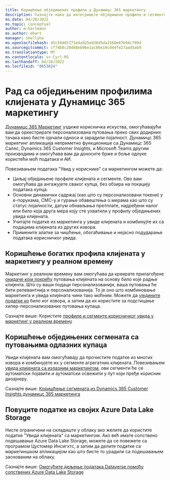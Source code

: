 ```yaml
---
title: Коришћење обједињених профила у Дyнамицс 365 маркетингу
description: Сазнајте како да интегришете обједињене профиле и сегменте са Дyнамицс 365 маркетингом.
ms.date: 04/20/2022
ms.topic: conceptual
author: m-hartmann
ms.author: mhart
manager: shellyha
ms.openlocfilehash: 45c59465771e4ad25ed36d5da1568e67b94cf994
ms.sourcegitcommit: cf74b8c20d88eb96e1ac86e18cd44fe27aad5ab9
ms.translationtype: MT
ms.contentlocale: sr-Cyrl-RS
ms.lasthandoff: 04/28/2022
ms.locfileid: "8653824"
---
```

# <a name="work-with-unified-customer-profiles-in-dynamics-365-marketing"></a>Рад са обједињеним профилима клијената у Дyнамицс 365 маркетингу

[Дyнамицс 365 Маркетинг](/dynamics365/marketing/overview) уздиже корисничка искуства, омогућавајући вам да оркестрирате персонализована путовања преко свих додирних тачака како бисте ојачали односи и зарадили лојалност. Дyнамицс 365 маркетинг апликација неприметно функционише са Дyнамицс 365 Салес, Dynamics 365 Customer Insights, и Microsoft Teams другим производима и омогућава вам да доносите брже и боље одлуке користећи моћ података и АИ.

Повезивањем података "Увид у кориснике" са маркетингом можете да:

- Циљај обједињене профиле клијената и сегменте. Ово вам омогућава да ангажујете сваког купца, без обзира на локацију података купца.
- Основни динамички садржај (као што су персонализовани токени) у е-порукама, СМС-у и гурање обавештења о мерама као што су статус лојалности, датум обнављања претплате, надређени налог или било која друга мера коју сте ухватили у профилу обједињених увида клијената.
- Учитајте податке из маркетинга у увиде клијената и комбинујте их са подацима клијената из других извора.
- Примените алатке за чишћење, обогаћивање и нејасно подударање података корисничког увида.


## <a name="use-rich-customer-profiles-in-real-time-marketing"></a>Коришћење богатих профила клијената у маркетингу у реалном времену

Маркетинг у реалном времену вам омогућава да креирате прилагођене [окидаче који покрећу](/dynamics365/marketing/real-time-marketing-custom-triggers) путовања клијената на основу било које радње клијента. Што су ваши подаци персонализованији, ваша путовања ће бити релевантнија и персонализованија. То је оно што комбиновање маркетинга и увида клијената чини тако моћним. Можете да [уједините податке из](data-unification.md) било ког извора, а затим да их користите за подстицање хипер-персонализованих путовања купаца.

Сазнајте више: Користите [профиле и сегменте корисничког увида у маркетинг у реалном времену](/dynamics365/marketing/real-time-marketing-ci-profile)

## <a name="use-unified-segments-with-outbound-customer-journeys"></a>Коришћење обједињених сегмената са путовањима одлазних купаца

Увиди клијената вам омогућавају да прочистите податке из многих извора и комбинујете их у сегменте агрегатних клијената. Повезивањем [увида клијената са излазним маркетингом](export-dynamics365-marketing.md), ови сегменти ће се аутоматски појавити *и* аутоматски освежити у пут који пређе корисник дизајнеру.

Сазнајте више: [Коришћење сегмената из Dynamics 365 Customer Insights дyнамицс 365 маркетинга](/dynamics365/marketing/customer-insights-segments)

## <a name="pull-data-from-your-own-azure-data-lake-storage"></a>Повуците податке из својих Azure Data Lake Storage

Нисте ограничени на складиште у облаку ако желите да користите податке "Увиди клијената" са маркетингом. Ако већ имате сопствено подешавање Azure Data Lake Storage, можете да се повежете са програмом Цустомер Инсигхтс, а затим да делите податке са маркетиншком апликацијом као што бисте то урадили са подешавањем заснованим на облаку.

Сазнајте више: [Омогућите дељење података Dataverse помоћу сопствених Azure Data Lake Storage](manage-environments.md#enable-data-sharing-with-dataverse-from-your-own-azure-data-lake-storage-preview)